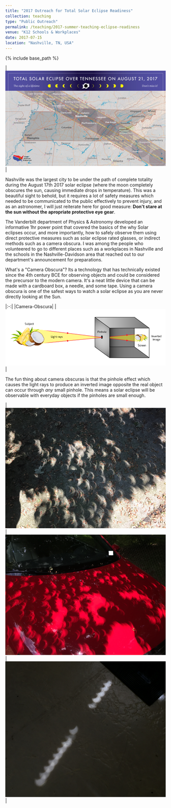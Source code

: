 ```yaml
---
title: "2017 Outreach for Total Solar Eclipse Readiness"
collection: teaching
type: "Public Outreach"
permalink: /teaching/2017-summer-teaching-eclipse-readiness
venue: "K12 Schools & Workplaces"
date: 2017-07-15
location: "Nashville, TN, USA"
---
```

{% include base_path %}

|![Total Eclipse of August 21, 2017](/images/TSE2017gramTennessee.png "Total Solar Eclipse path of totality over Tenneessee")|

Nashville was the largest city to be under the path of complete totality during the August 17th 2017 solar eclipse (where the moon completely obscures the sun, causing immediate drops in temperature). This was a beautiful sight to behold, but it requires a lot of safety measures which needed to be communicated to the public effectively to prevent injury, and as an astronomer, I will just reiterate here for good measure: **Don't stare at the sun without the apropriate protective eye gear**. 

The Vanderbilt department of Physics & Astronomy developed an informative 1hr power point that covered the basics of the why Solar eclipses occur, and more importantly, how to safely observe them using direct protective measures such as solar eclipse rated glasses, or indirect methods such as a camera obscura. I was among the people who volunteered to go to different places such as a workplaces in Nashville and the schools in the Nashville-Davidson area that reached out to our department's announcement for preparations.  

What's a "Camera Obscura"? Its a technology that has technically existed since the 4th century BCE for observing objects and could be considered the precursor to the modern camera. It's a neat little device that can be made with a cardboard box, a needle, and some tape. Using a camera obscura is one of the safest ways to watch a solar eclipse as you are never directly looking at the Sun.

|:-:|
|Camera-Obscura|
|![Camera-obscura diagram](/images/camera_obscura.png "diagram of camera obscura")|

The fun thing about camera obscuras is that the pinhole effect which causes the light rays to produce an inverted image opposite the real object can occur through _any_ small pinhole. This means a solar eclipse will be observable with everyday objects if the pinholes are small enough.


|![camera-obscura on concrete](/images/camera_obscura_leaves.jpg "camera obscura solar eclipse through leaves")|![camera-obscura on car hood](/images/camera_obscura_on_hood.jpg "camera obscura occuring on car hood")|![camera-obscura through blinds](/images/camera_obscura_blinds.jpg "camera obscura occuring through window blinds")|
